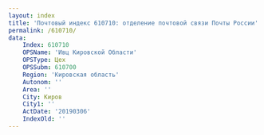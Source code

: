 ```yaml
---
layout: index
title: 'Почтовый индекс 610710: отделение почтовой связи Почты России'
permalink: /610710/
data:
    Index: 610710
    OPSName: 'Ивц Кировской Области'
    OPSType: Цех
    OPSSubm: 610700
    Region: 'Кировская область'
    Autonom: ''
    Area: ''
    City: Киров
    City1: ''
    ActDate: '20190306'
    IndexOld: ''
---
```

